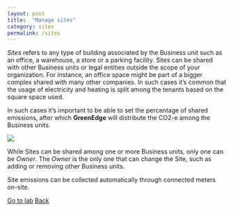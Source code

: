 ```yaml
---
layout: post
title:  "Manage sites"
category: sites
permalink: /sites
---
```

*Sites* refers to any type of building associated by the Business unit such as an office, a warehouse, a store or a parking facility. 
Sites can be shared with other Business units or legal entities outside the scope of your organization. For instance, an office space might be part of a bigger complex shared with many other companies. In such cases it’s common that the usage of electricity and heating is split among the tenants based on the square space used.

In such cases it’s important to be able to set the percentage of shared emissions, after which **GreenEdge** will distribute the CO2-e among the Business units.

<img src="assets/images/site-1.png">

While Sites can be shared among one or more Business units, only one can be *Owner*. The *Owner* is the only one that can change the Site, such as adding or removing other Business units.

Site emissions can be collected automatically through connected meters on-site. 

<a class="offset-4 btn btn-success btn-lg" href="{{site.baseurl}}/sites-lab" role="button">Go to lab</a>
<a class="btn btn-info btn-lg" href="{{site.baseurl}}" role="button">Back</a>
